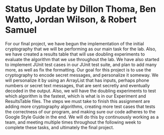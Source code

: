 # Status Update by Dillon Thoma, Ben Watto, Jordan Wilson, & Robert Samuel

For our final project, we have begun the implementation of the initial
cryptography that we will be performing as our main task for the lab. Also,
we have created a results table that will use doubling experiments to evaluate
the algorithm that we use throughout the lab. We have also started to implement
JUnit test cases in our JUnit test suite, and plan to add many more, as well as
fix the formatting. Our goal for this project is to use the cryptography to
encode secret messages, and personalize it someway. We will personalize it by
using an ArrayList that has inputs, perhaps phone numbers or secret text messages,
that are sent secretly and eventually decoded in the output. Also, we will have
the doubling experiments to test which algorithm is the fastest, which is what
is in our Experiment and ResultsTable files. The steps we must take to finish
this assignment are adding more cryptography algorithms, creating more test cases
that tests the correctness of our program, and making sure our code adheres to
the Google Style Guide in the end. We will do this by continuously working as a
team, and meeting multiple times throughout the following week to complete these
tasks, and ultimately the final project.
